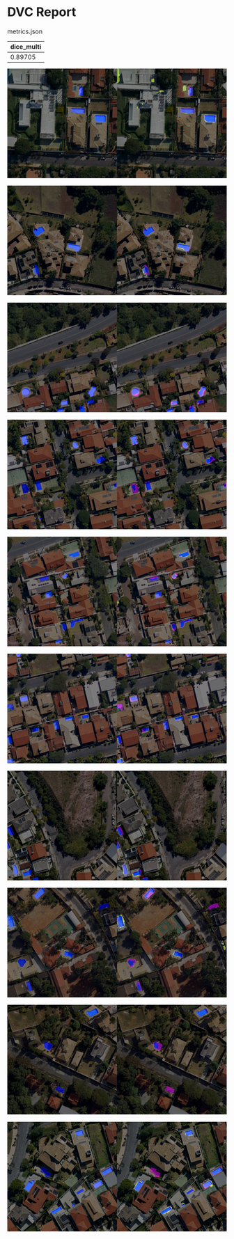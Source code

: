 # DVC Report

metrics.json

|   dice_multi |
|--------------|
|      0.89705 |

![REGION_1-24_0_1024_0_1024.png](../evaluate/plots/images/REGION_1-24_0_1024_0_1024.png)

![REGION_3-25_0_1024_2816_3840.png](../evaluate/plots/images/REGION_3-25_0_1024_2816_3840.png)

![REGION_3-8_0_1024_2048_3072.png](../evaluate/plots/images/REGION_3-8_0_1024_2048_3072.png)

![REGION_3-8_1024_2048_1024_2048.png](../evaluate/plots/images/REGION_3-8_1024_2048_1024_2048.png)

![REGION_3-8_1136_2160_0_1024.png](../evaluate/plots/images/REGION_3-8_1136_2160_0_1024.png)

![REGION_3-8_1136_2160_2048_3072.png](../evaluate/plots/images/REGION_3-8_1136_2160_2048_3072.png)

![REGION_4-22_1024_2048_2816_3840.png](../evaluate/plots/images/REGION_4-22_1024_2048_2816_3840.png)

![REGION_6-13_0_1024_2048_3072.png](../evaluate/plots/images/REGION_6-13_0_1024_2048_3072.png)

![REGION_6-20_1024_2048_1024_2048.png](../evaluate/plots/images/REGION_6-20_1024_2048_1024_2048.png)

![REGION_8-24_1136_2160_1024_2048.png](../evaluate/plots/images/REGION_8-24_1136_2160_1024_2048.png)
